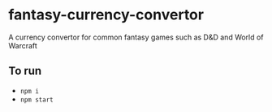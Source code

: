 # fantasy-currency-convertor
A currency convertor for common fantasy games such as D&amp;D and World of Warcraft

## To run

- `npm i`
- `npm start`


